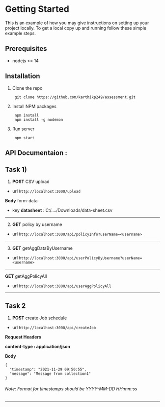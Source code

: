 # Getting Started 

This is an example of how you may give instructions on setting up your project locally. To get a local copy up and running follow these simple example steps.

## Prerequisites

- nodejs >= 14

## Installation

1. Clone the repo

        git clone https://github.com/karthikp249/assessment.git

2. Install NPM packages

        npm install
        npm install -g nodemon

3. Run server

        npm start

## API Documentaion :

## Task 1)

1) **POST**       CSV upload

- url
`http://localhost:3000/upload`

**Body** form-data

- key
**datasheet**  :						 C:/..../Downloads/data-sheet.csv

------------

2) **GET**			policy by username

- url
`http://localhost:3000/api/policyInfo?userName=<username>`

------------
3) **GET**			getAggDataByUsername

- url
`http://localhost:3000/api/userPolicyByUsername?userName=<username>`

------------

**GET**			getAggPolicyAll

- url
`http://localhost:3000/api/userAggPolicyAll`

------------

## Task 2

1) **POST**			create Job schedule

- url
`http://localhost:3000/api/createJob`

**Request Headers**

**content-type : application/json**

**Body**

    {
      "timestamp": "2021-11-29 09:50:55",
      "message": "Message from collection1"
    }

###### Note: Format for timestamps should be YYYY-MM-DD HH:mm:ss

------------
